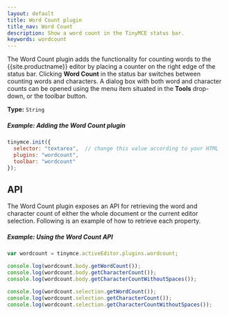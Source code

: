```yaml
---
layout: default
title: Word Count plugin
title_nav: Word Count
description: Show a word count in the TinyMCE status bar.
keywords: wordcount
---
```


The Word Count plugin adds the functionality for counting words to the {{site.productname}} editor by placing a counter on the right edge of the status bar. Clicking **Word Count** in the status bar switches between counting words and characters. A dialog box with both word and character counts can be opened using the menu item situated in the **Tools** drop-down, or the toolbar button.

**Type:** `String`

##### Example: Adding the Word Count plugin

```js
tinymce.init({
  selector: "textarea",  // change this value according to your HTML
  plugins: "wordcount",
  toolbar: "wordcount"
});
```

## API

The Word Count plugin exposes an API for retrieving the word and character count of either the whole document or the current editor selection. Following is an example of how to retrieve each property.

##### Example: Using the Word Count API

```js
var wordcount = tinymce.activeEditor.plugins.wordcount;

console.log(wordcount.body.getWordCount());
console.log(wordcount.body.getCharacterCount());
console.log(wordcount.body.getCharacterCountWithoutSpaces());

console.log(wordcount.selection.getWordCount());
console.log(wordcount.selection.getCharacterCount());
console.log(wordcount.selection.getCharacterCountWithoutSpaces());
```
